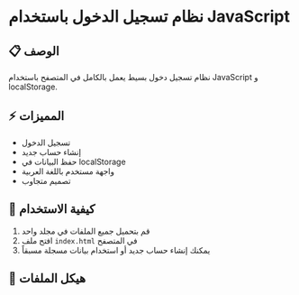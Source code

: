 # نظام تسجيل الدخول باستخدام JavaScript

## 📋 الوصف
نظام تسجيل دخول بسيط يعمل بالكامل في المتصفح باستخدام JavaScript و localStorage.

## ⚡ المميزات
- تسجيل الدخول
- إنشاء حساب جديد
- حفظ البيانات في localStorage
- واجهة مستخدم باللغة العربية
- تصميم متجاوب

## 🚀 كيفية الاستخدام
1. قم بتحميل جميع الملفات في مجلد واحد
2. افتح ملف `index.html` في المتصفح
3. يمكنك إنشاء حساب جديد أو استخدام بيانات مسجلة مسبقاً

## 📁 هيكل الملفات